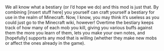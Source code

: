 We all know what a bestiary (or I’d hope we do) and this mod is just that. By combining [insert stuff here] you yourself can craft yourself a bestiary for use in the realm of Minecraft. Now, I know, you may think it’s useless as you could just go to the Minecraft wiki, however! Overtime the bestiary keeps track of how many of each mob you kill, giving you various buffs against them the more you learn of them, lets you make your own notes, and [hopefully] supports any mod that is willing (whether they make new mobs or affect the ones already in the game).
